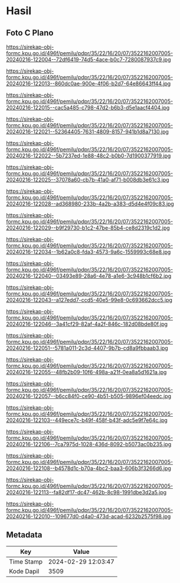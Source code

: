# Hasil

## Foto C Plano

https://sirekap-obj-formc.kpu.go.id/496f/pemilu/pdpr/35/22/16/20/07/3522162007005-20240216-122004--72df6419-74d5-4ace-b0c7-7280087937c9.jpg

https://sirekap-obj-formc.kpu.go.id/496f/pemilu/pdpr/35/22/16/20/07/3522162007005-20240216-122013--860dc0ae-900e-4f06-b2d7-64e86643ff44.jpg

https://sirekap-obj-formc.kpu.go.id/496f/pemilu/pdpr/35/22/16/20/07/3522162007005-20240216-122015--cac5a485-c798-47d2-b6b3-d5e1aacf4404.jpg

https://sirekap-obj-formc.kpu.go.id/496f/pemilu/pdpr/35/22/16/20/07/3522162007005-20240216-122021--52364405-7631-4809-8157-941b1d8a7130.jpg

https://sirekap-obj-formc.kpu.go.id/496f/pemilu/pdpr/35/22/16/20/07/3522162007005-20240216-122022--5b7237ed-1e88-48c2-b0b0-7d1900377919.jpg

https://sirekap-obj-formc.kpu.go.id/496f/pemilu/pdpr/35/22/16/20/07/3522162007005-20240216-122025--37078a60-cb7b-41a0-af71-b008db3e61c3.jpg

https://sirekap-obj-formc.kpu.go.id/496f/pemilu/pdpr/35/22/16/20/07/3522162007005-20240216-122028--ad368980-233b-4a2b-a383-d5d4e4f09c83.jpg

https://sirekap-obj-formc.kpu.go.id/496f/pemilu/pdpr/35/22/16/20/07/3522162007005-20240216-122029--b9f29730-b1c2-47be-85b4-ce8d2319c1d2.jpg

https://sirekap-obj-formc.kpu.go.id/496f/pemilu/pdpr/35/22/16/20/07/3522162007005-20240216-122034--1b62a0c8-fda3-4573-9a6c-1559993c68e8.jpg

https://sirekap-obj-formc.kpu.go.id/496f/pemilu/pdpr/35/22/16/20/07/3522162007005-20240216-122040--03493e89-28a6-4e78-a1e6-3c948b1cf6b2.jpg

https://sirekap-obj-formc.kpu.go.id/496f/pemilu/pdpr/35/22/16/20/07/3522162007005-20240216-122043--a127edd7-ccd5-40e5-99e8-0c693662dcc5.jpg

https://sirekap-obj-formc.kpu.go.id/496f/pemilu/pdpr/35/22/16/20/07/3522162007005-20240216-122046--3a41cf29-82af-4a2f-846c-182d08bde80f.jpg

https://sirekap-obj-formc.kpu.go.id/496f/pemilu/pdpr/35/22/16/20/07/3522162007005-20240216-122051--5781a011-2c3d-4407-9b7b-cd8a9fbbaab3.jpg

https://sirekap-obj-formc.kpu.go.id/496f/pemilu/pdpr/35/22/16/20/07/3522162007005-20240216-122055--48fb2b09-10f6-498a-a21f-0ea8a5d1621a.jpg

https://sirekap-obj-formc.kpu.go.id/496f/pemilu/pdpr/35/22/16/20/07/3522162007005-20240216-122057--b6cc84f0-ce90-4b51-b505-9896ef04eedc.jpg

https://sirekap-obj-formc.kpu.go.id/496f/pemilu/pdpr/35/22/16/20/07/3522162007005-20240216-122103--449ece7c-b49f-458f-b43f-adc5e9f7e64c.jpg

https://sirekap-obj-formc.kpu.go.id/496f/pemilu/pdpr/35/22/16/20/07/3522162007005-20240216-122106--7ca7975d-1028-436d-8092-b5073ac0b235.jpg

https://sirekap-obj-formc.kpu.go.id/496f/pemilu/pdpr/35/22/16/20/07/3522162007005-20240216-122108--b4578d1c-b70a-4bc2-baa3-606b3f3266d6.jpg

https://sirekap-obj-formc.kpu.go.id/496f/pemilu/pdpr/35/22/16/20/07/3522162007005-20240216-122113--fa82df17-dc47-462b-8c98-1991dbe3d2a5.jpg

https://sirekap-obj-formc.kpu.go.id/496f/pemilu/pdpr/35/22/16/20/07/3522162007005-20240216-122010--109677d0-d4a0-473d-acad-6232b2575f98.jpg


## Metadata

| Key        | Value               |
| ---------- | ------------------- |
| Time Stamp | 2024-02-29 12:03:47 |
| Kode Dapil | 3509                |




